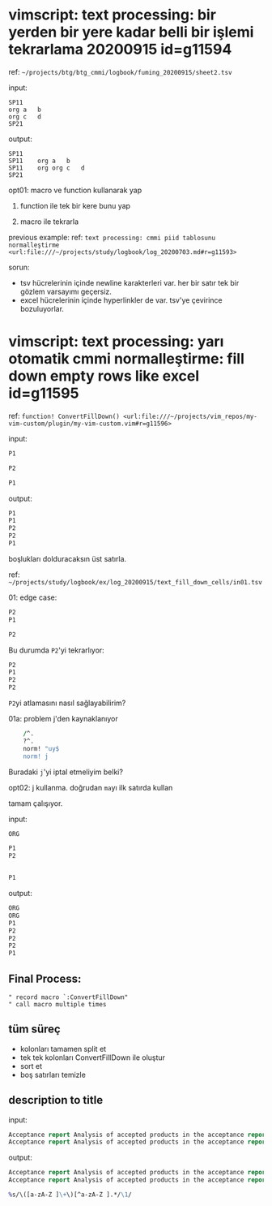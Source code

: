 
# vimscript: text processing: bir yerden bir yere kadar belli bir işlemi tekrarlama 20200915  id=g11594

ref: `~/projects/btg/btg_cmmi/logbook/fuming_20200915/sheet2.tsv`

input:

```tsv
SP11		
org	a	b
org	c	d
SP21
```

output:

```tsv
SP11		
SP11	org	a	b
SP11	org	org	c	d
SP21
```

opt01: macro ve function kullanarak yap

1. function ile tek bir kere bunu yap

2. macro ile tekrarla

previous example: ref: `text processing: cmmi piid tablosunu normalleştirme <url:file:///~/projects/study/logbook/log_20200703.md#r=g11593>`

sorun: 

- tsv hücrelerinin içinde newline karakterleri var. her bir satır tek bir gözlem varsayımı geçersiz.
- excel hücrelerinin içinde hyperlinkler de var. tsv'ye çevirince bozuluyorlar.

# vimscript: text processing: yarı otomatik cmmi normalleştirme: fill down empty rows like excel  id=g11595

ref: `function! ConvertFillDown() <url:file:///~/projects/vim_repos/my-vim-custom/plugin/my-vim-custom.vim#r=g11596>`

input:

```clojure
P1

P2

P1
```

output:

```clojure
P1
P1
P2
P2
P1
```

boşlukları dolduracaksın üst satırla.

ref: `~/projects/study/logbook/ex/log_20200915/text_fill_down_cells/in01.tsv`

01: edge case:

```clojure
P2
P1

P2
```

Bu durumda `P2`'yi tekrarlıyor:

```clojure
P2
P1
P2
P2
```

`P2`yi atlamasını nasıl sağlayabilirim?

01a: problem j'den kaynaklanıyor

```clojure
	/^.
	?^.
	norm! "uy$
	norm! j
```

Buradaki `j`'yi iptal etmeliyim belki?

opt02: j kullanma. doğrudan `ma`yı ilk satırda kullan

tamam çalışıyor.

input:

```clojure
ORG

P1
P2


P1
```

output:

```clojure
ORG
ORG
P1
P2
P2
P2
P1
```

## Final Process:

```vim
" record macro `:ConvertFillDown"
" call macro multiple times
```

## tüm süreç

- kolonları tamamen split et
- tek tek kolonları ConvertFillDown ile oluştur
- sort et
- boş satırları temizle

## description to title

input:

```clojure
Acceptance report Analysis of accepted products in the acceptance report 验收报告 在验收报告中对验收的产品进行分析
Acceptance report Analysis of accepted products in the acceptance report 验收报告 在验收报告中对验收的产品进行分析
```

output:

```clojure
Acceptance report Analysis of accepted products in the acceptance report
Acceptance report Analysis of accepted products in the acceptance report
```

```clojure
%s/\([a-zA-Z ]\+\)[^a-zA-Z ].*/\1/
```



